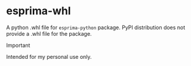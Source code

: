 # esprima-whl
A python .whl file for `esprima-python` package. PyPI distribution does not provide a .whl file for the package.

> [!IMPORTANT]
> Intended for my personal use only.
